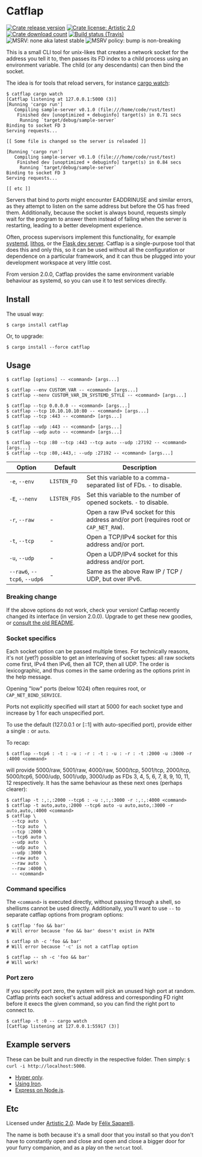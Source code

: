 # Catflap

[![Crate release version](https://img.shields.io/crates/v/catflap.svg?style=flat-square)](https://crates.io/crates/catflap)
[![Crate license: Artistic 2.0](https://img.shields.io/crates/l/catflap.svg?style=flat-square)](./LICENSE)
[![Crate download count](https://img.shields.io/crates/d/catflap.svg?style=flat-square)](https://crates.io/crates/catflap#crate-downloads)
[![Build status (Travis)](https://img.shields.io/travis/passcod/catflap.svg?style=flat-square)](https://travis-ci.org/passcod/cargo-watch)
![MSRV: none aka latest stable](https://flat.badgen.net/badge/MSRV/latest%20stable/purple)
![MSRV policy: bump is non-breaking](https://flat.badgen.net/badge/MSRV%20policy/non-breaking/orange)

This is a small CLI tool for unix-likes that creates a network socket for the
address you tell it to, then passes its FD index to a child process using an
environment variable. The child (or any descendants) can then bind the socket.

The idea is for tools that reload servers, for instance [cargo watch]:

[cargo watch]: https://github.com/passcod/cargo-watch

```
$ catflap cargo watch
[Catflap listening at 127.0.0.1:5000 (3)]
[Running 'cargo run']
   Compiling sample-server v0.1.0 (file:///home/code/rust/test)
    Finished dev [unoptimized + debuginfo] target(s) in 0.71 secs
     Running `target/debug/sample-server`
Binding to socket FD 3
Serving requests...

[[ Some file is changed so the server is reloaded ]]

[Running 'cargo run']
   Compiling sample-server v0.1.0 (file:///home/code/rust/test)
    Finished dev [unoptimized + debuginfo] target(s) in 0.84 secs
     Running `target/debug/sample-server`
Binding to socket FD 3
Serving requests...

[[ etc ]]
```

Servers that bind to _ports_ might encounter EADDRINUSE and similar errors, as
they attempt to listen on the same address but before the OS has freed them.
Additionally, because the socket is always bound, requests simply wait for the
program to answer them instead of failing when the server is restarting,
leading to a better development experience.

Often, process supervisors implement this functionality, for example [systemd],
[lithos], or the [Flask dev server][werkzeug]. Catflap is a single-purpose tool
that does this and only this, so it can be used without all the configuration
or dependence on a particular framework, and it can thus be plugged into your
development workspace at very little cost.

From version 2.0.0, Catflap provides the same environment variable behaviour as
systemd, so you can use it to test services directly.

[lithos]: https://lithos.readthedocs.io/en/latest/tips/tcp-ports.html
[systemd]: http://0pointer.de/blog/projects/socket-activation.html
[werkzeug]: https://github.com/pallets/werkzeug/blob/a2a5f5a4c04c5b1fb33709bc2cdc297cd8fb46a3/werkzeug/serving.py#L649-L660

## Install

The usual way:

```
$ cargo install catflap
```

Or, to upgrade:

```
$ cargo install --force catflap
```

## Usage

```
$ catflap [options] -- <command> [args...]

$ catflap --env CUSTOM_VAR -- <command> [args...]
$ catflap --nenv CUSTOM_VAR_IN_SYSTEMD_STYLE -- <command> [args...]

$ catflap --tcp 0.0.0.0 -- <command> [args...]
$ catflap --tcp 10.10.10.10:80 -- <command> [args...]
$ catflap --tcp :443 -- <command> [args...]

$ catflap --udp :443 -- <command> [args...]
$ catflap --udp auto -- <command> [args...]

$ catflap --tcp :80 --tcp :443 --tcp auto --udp :27192 -- <command> [args...]
$ catflap --tcp :80,:443,: --udp :27192 -- <command> [args...]
```

|Option|Default|Description|
|---|---|---|
|`-e`, `--env`|`LISTEN_FD`|Set this variable to a comma-separated list of FDs. `-` to disable.|
|`-E`, `--nenv`|`LISTEN_FDS`|Set this variable to the number of opened sockets. `-` to disable.|
|`-r`, `--raw`| - |Open a raw IPv4 socket for this address and/or port (requires root or `CAP_NET_RAW`).|
|`-t`, `--tcp`| - |Open a TCP/IPv4 socket for this address and/or port.|
|`-u`, `--udp`| - |Open a UDP/IPv4 socket for this address and/or port.|
|`--raw6`, `--tcp6`, `--udp6`| - |Same as the above Raw IP / TCP / UDP, but over IPv6.|

### Breaking change

If the above options do not work, check your version! Catflap recently changed
its interface (in version 2.0.0). Upgrade to get these new goodies, or [consult
the old README](https://github.com/passcod/catflap/tree/v1.1.0).

### Socket specifics

Each socket option can be passed multiple times. For technically reasons, it's
not (yet?) possible to get an interleaving of socket types: all raw sockets
come first, IPv4 then IPv6, then all TCP, then all UDP. The order is
lexicographic, and thus comes in the same ordering as the options print in the
help message.

Opening "low" ports (below 1024) often requires root, or `CAP_NET_BIND_SERVICE`.

Ports not explicitly specified will start at 5000 for each socket type and
increase by 1 for each unspecified port.

To use the default (127.0.0.1 or [::1] with auto-specified port), provide
either a single `:` or `auto`.

To recap:

```
$ catflap --tcp6 : -t : -u : -r : -t : -u : -r : -t :2000 -u :3000 -r :4000 <command>
```

will provide 5000/raw, 5001/raw, 4000/raw, 5000/tcp, 5001/tcp, 2000/tcp,
5000/tcp6, 5000/udp, 5001/udp, 3000/udp as FDs 3, 4, 5, 6, 7, 8, 9, 10, 11, 12
respectively. It has the same behaviour as these next ones (perhaps clearer):

```
$ catflap -t :,:,:2000 --tcp6 : -u :,:,:3000 -r :,:,:4000 <command>
$ catflap -t auto,auto,:2000 --tcp6 auto -u auto,auto,:3000 -r auto,auto,:4000 <command>
$ catflap \
  --tcp auto  \
  --tcp auto  \
  --tcp :2000 \
  --tcp6 auto \
  --udp auto  \
  --udp auto  \
  --udp :3000 \
  --raw auto  \
  --raw auto  \
  --raw :4000 \
  -- <command>
```

### Command specifics

The `<command>` is executed directly, without passing through a shell, so
shellisms cannot be used directly. Additionally, you'll want to use `--` to
separate catflap options from program options:

```
$ catflap 'foo && bar'
# Will error because 'foo && bar' doesn't exist in PATH

$ catflap sh -c 'foo && bar'
# Will error because '-c' is not a catflap option

$ catflap -- sh -c 'foo && bar'
# Will work!
```

### Port zero

If you specify port zero, the system will pick an unused high port at random.
Catflap prints each socket's actual address and corresponding FD right before
it execs the given command, so you can find the right port to connect to.

```
$ catflap -t :0 -- cargo watch
[Catflap listening at 127.0.0.1:55917 (3)]
```

## Example servers

These can be built and run directly in the respective folder.
Then simply: `$ curl -i http://localhost:5000`.

- [Hyper only](./integrations/hyper).
- [Using Iron](./integrations/iron).
- [Express on Node.js](./integrations/express).

## Etc

Licensed under [Artistic 2.0](./LICENSE).
Made by [Félix Saparelli](https://passcod.name).

The name is both because it's a small door that you install so that you don't
have to constantly open and close and open and close a bigger door for your
furry companion, and as a play on the `netcat` tool. 
